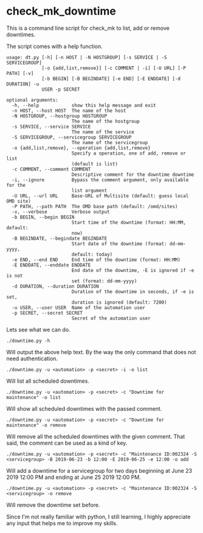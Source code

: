# check_mk_downtime
This is a command line script for check_mk to list, add or remove downtimes.

The script comes with a help function.
```
usage: dt.py [-h] [-n HOST | -N HOSTGROUP] [-s SERVICE | -S SERVICEGROUP]
             [-o {add,list,remove}] [-c COMMENT | -i] [-U URL] [-P PATH] [-v]
             [-b BEGIN] [-B BEGINDATE] [-e END] [-E ENDDATE] [-d DURATION] -u
             USER -p SECRET

optional arguments:
  -h, --help            show this help message and exit
  -n HOST, --host HOST  The name of the host
  -N HOSTGROUP, --hostgroup HOSTGROUP
                        The name of the hostgroup
  -s SERVICE, --service SERVICE
                        The name of the service
  -S SERVICEGROUP, --servicegroup SERVICEGROUP
                        The name of the servicegroup
  -o {add,list,remove}, --operation {add,list,remove}
                        Specify a operation, one of add, remove or list
                        (default is list)
  -c COMMENT, --comment COMMENT
                        Descriptive comment for the downtime downtime
  -i, --ignore          Bypass the comment argument, only available for the
                        list argument
  -U URL, --url URL     Base-URL of Multisite (default: guess local OMD site)
  -P PATH, --path PATH  The OMD base path (default: /omd/sites)
  -v, --verbose         Verbose output
  -b BEGIN, --begin BEGIN
                        Start time of the downtime (format: HH:MM, default:
                        now)
  -B BEGINDATE, --begindate BEGINDATE
                        Start date of the downtime (format: dd-mm-yyyy,
                        default: today)
  -e END, --end END     End time of the downtime (format: HH:MM)
  -E ENDDATE, --enddate ENDDATE
                        End date of the downtime, -E is ignored if -e is not
                        set (format: dd-mm-yyyy)
  -d DURATION, --duration DURATION
                        Duration of the downtime in seconds, if -e is set,
                        duration is ignored (default: 7200)
  -u USER, --user USER  Name of the automation user
  -p SECRET, --secret SECRET
                        Secret of the automation user
```

Lets see what we can do.
```
./downtime.py -h
```
Will output the above help text. By the way the only command that does not need authentication.
```
./downtime.py -u <automation> -p <secret> -i -o list
```
Will list all scheduled downtimes.
```
./downtime.py -u <automation> -p <secret> -c "Downtime for maintenance" -o list
```
Will show all scheduled downtimes with the passed comment.
```
./downtime.py -u <automation> -p <secret> -c "Downtime for maintenance" -o remove
```
Will remove all the scheduled downtimes with the given comment. That said, the comment can be used as a kind of key.
```
./downtime.py -u <automation> -p <secret> -c "Maintenance ID:002324 -S <servicegroup> -B 2019-06-23 -b 12:00 -E 2019-06-25 -e 12:00 -o add
```
Will add a downtime for a servicegroup for two days beginning at June 23 2019 12:00 PM and ending at June 25 2019 12:00 PM.
```
./downtime.py -u <automation> -p <secret> -c "Maintenance ID:002324 -S <servicegroup> -o remove
```
Will remove the downtime set before.
 
Since I'm not really familiar with python, I still learning, I highly appreciate any input that helps me to improve my skills.  
